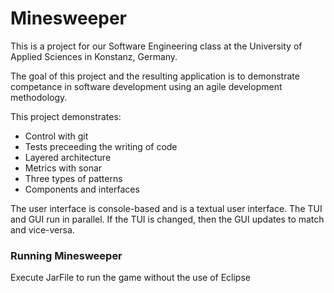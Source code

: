 # Minesweeper
This is a project for our Software Engineering class at the University of Applied Sciences in Konstanz, Germany.

The goal of this project and the resulting application is to demonstrate competance in software development using an agile development methodology.

This project demonstrates:

* Control with git
* Tests preceeding the writing of code
* Layered architecture
* Metrics with sonar
* Three types of patterns
* Components and interfaces

The user interface is console-based and is a textual user interface. The TUI and GUI run in parallel. If the TUI is changed, then the GUI updates to match and vice-versa.

### Running Minesweeper

Execute JarFile to run the game without the use of Eclipse
